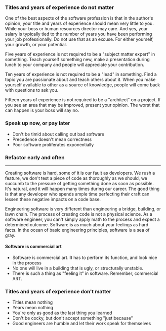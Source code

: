 ### Titles and years of experience do not matter

One of the best aspects of the software profession is that in the author's opinion, your title and years of experience should mean very little to you. While your boss or human resources director may care. And yes, your salary is typically tied to the number of years you have been performing your job professionally. Do not use that as an excuse. For either yourself, your growth, or your potential.

Five years of experience is not required to be a "subject matter expert" in something. Teach yourself something new, make a presentation during lunch to your company and people will appreciate your contribution.

Ten years of experience is not required to be a "lead" in something. Find a topic you are passionate about and teach others about it. When you make yourself available to other as a source of knowledge, people will come back with questions to ask you.

Fifteen years of experience is not required to be a "architect" on a project. If you see an area that may be improved, present your opinion. The worst that can happen is your boss will say no.

### Speak up now, or pay later

- Don't be timid about calling out bad software
- Precedence doesn't mean correctness
- Poor software proliferates exponentially

### Refactor early and often

---

Creating software is hard, some of it is our fault as developers. We rush a feature, we don't test a piece of code as thoroughly as we should, we succumb to the pressure of getting something done as soon as possible. It's natural, and it will happen many times during our career. The good thing is that any developer who spends ample time perfecting their craft can lessen these negative impacts on a code base.

Engineering software is very different than engineering a bridge, building, or lawn chain. The process of creating code is not a physical science. As a software engineer, you can't simply apply math to the process and expect a determined outcome. Software is as much about your feelings as hard facts. In the ocean of basic engineering principles, software is a sea of gray.

#### Software is commercial art

- Software is commercial art. It has to perform its function, and look nice in the process
- No one will live in a building that is ugly, or structurally unstable.
- There is such a thing as "feeling it" in software. Remember, commercial ART.

### Titles and years of experience don't matter

- Titles mean nothing
- Years mean nothing
- You're only as good as the last thing you learned
- Don't be cocky, but don't accept something "just because"
- Good engineers are humble and let their work speak for themselves
